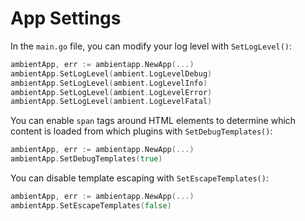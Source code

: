 # App Settings

In the `main.go` file, you can modify your log level with `SetLogLevel()`:

```go title="main.go"
ambientApp, err := ambientapp.NewApp(...)
ambientApp.SetLogLevel(ambient.LogLevelDebug)
ambientApp.SetLogLevel(ambient.LogLevelInfo)
ambientApp.SetLogLevel(ambient.LogLevelError)
ambientApp.SetLogLevel(ambient.LogLevelFatal)
```

You can enable `span` tags around HTML elements to determine which content is loaded from which plugins with `SetDebugTemplates()`:

```go title="main.go"
ambientApp, err := ambientapp.NewApp(...)
ambientApp.SetDebugTemplates(true)
```

You can disable template escaping with `SetEscapeTemplates()`:

```go title="main.go"
ambientApp, err := ambientapp.NewApp(...)
ambientApp.SetEscapeTemplates(false)
```